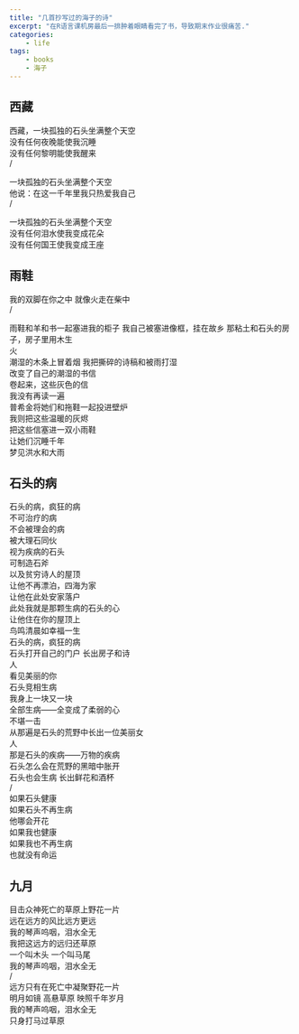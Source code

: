 ```yaml
---
title: "几首抄写过的海子的诗"
excerpt: "在R语言课机房最后一排肿着眼睛看完了书，导致期末作业很痛苦."
categories: 
    - life
tags:
    - books
    - 海子
---
```


## 西藏
西藏，一块孤独的石头坐满整个天空  
没有任何夜晚能使我沉睡  
没有任何黎明能使我醒来  
/  
  
一块孤独的石头坐满整个天空  
他说：在这一千年里我只热爱我自己  
/  
  
一块孤独的石头坐满整个天空   
没有任何泪水使我变成花朵  
没有任何国王使我变成王座

## 雨鞋
我的双脚在你之中  就像火走在柴中  
/  

雨鞋和羊和书一起塞进我的柜子 我自己被塞进像框，挂在故乡  那粘土和石头的房子，房子里用木生  
火  
潮湿的木条上冒着烟  我把撕碎的诗稿和被雨打湿  
改变了自己的潮湿的书信  
卷起来，这些灰色的信  
我没有再读一遍  
普希金将她们和拖鞋一起投进壁炉  
我则把这些温暖的灰烬  
把这些信塞进一双小雨鞋  
让她们沉睡千年  
梦见洪水和大雨  

## 石头的病
石头的病，疯狂的病  
不可治疗的病  
不会被理会的病  
被大理石同伙  
视为疾病的石头  
可制造石斧  
以及贫穷诗人的屋顶  
让他不再漂泊，四海为家  
让他在此处安家落户  
此处我就是那颗生病的石头的心  
让他住在你的屋顶上  
鸟鸣清晨如幸福一生  
石头的病，疯狂的病  
石头打开自己的门户 长出房子和诗  
人  
看见美丽的你  
石头竞相生病  
我身上一块又一块  
全部生病——全变成了柔弱的心  
不堪一击  
从那遍是石头的荒野中长出一位美丽女  
人  
那是石头的疾病——万物的疾病  
石头怎么会在荒野的黑暗中胀开  
石头也会生病  长出鲜花和酒杯  
/  
如果石头健康  
如果石头不再生病  
他哪会开花  
如果我也健康  
如果我也不再生病  
也就没有命运  

## 九月
目击众神死亡的草原上野花一片  
远在远方的风比远方更远  
我的琴声呜咽，泪水全无  
我把这远方的远归还草原  
一个叫木头 一个叫马尾  
我的琴声呜咽，泪水全无  
/  
远方只有在死亡中凝聚野花一片  
明月如镜 高悬草原 映照千年岁月  
我的琴声呜咽，泪水全无  
只身打马过草原  

